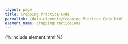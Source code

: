```yaml
---
layout: page
title: Cropping Practice Code
permalink: /data-elements/Cropping_Practice_Code.html
element_name: croppingPracticeCode
---
```

{% include element.html %}